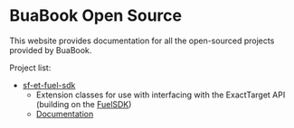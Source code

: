 # BuaBook Open Source

This website provides documentation for all the open-sourced projects provided by BuaBook.

Project list:

* [sf-et-fuel-sdk](https://github.com/BuaBook/sf-et-fuel-sdk)
    * Extension classes for use with interfacing with the ExactTarget API (building on the [FuelSDK](https://github.com/salesforce-marketingcloud/FuelSDK-Java))
    * [Documentation](https://buabook.github.io/javadoc/sf-et-fuel-sdk/)